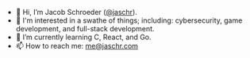 - 👋 Hi, I’m Jacob Schroeder ([@jaschr](https://jaschr.com/)).
- 👀 I'm interested in a swathe of things; including: cybersecurity, game development, and full-stack development.
- 🌱 I’m currently learning C, React, and Go.
- 📫 How to reach me: [me@jaschr.com](mailto:me@jaschr.com)

<!---
jaschr/jaschr is a ✨ special ✨ repository because its `README.md` (this file) appears on your GitHub profile.
You can click the Preview link to take a look at your changes.
--->
